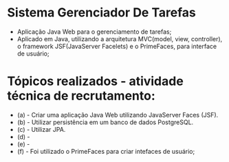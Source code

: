 # Sistema Gerenciador De Tarefas
- Aplicação Java Web para o gerenciamento de tarefas;
- Aplicado em Java, utilizando a arquitetura MVC(model, view, controller), o framework JSF(JavaServer Facelets) e o PrimeFaces, para interface de usuário;

# Tópicos realizados - atividade técnica de recrutamento:
- (a) - Criar uma aplicação Java Web utilizando JavaServer Faces (JSF). 
- (b) - Utilizar persistência em um banco de dados PostgreSQL.
- (c) - Utilizar JPA.
- (d) -
- (e) - 
- (f) - Foi utilizado o PrimeFaces para criar intefaces de usuário;




